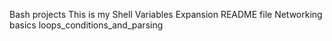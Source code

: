 Bash projects
This is my Shell Variables Expansion README file
Networking basics
loops_conditions_and_parsing

